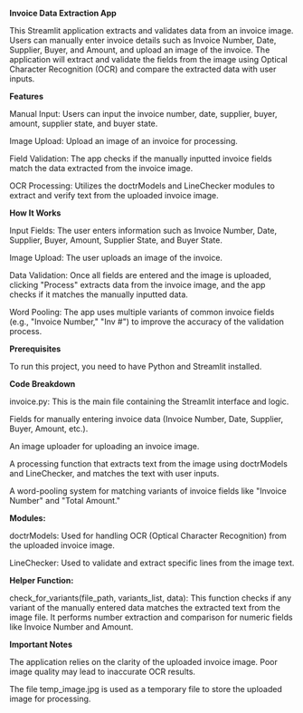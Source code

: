 **Invoice Data Extraction App**

This Streamlit application extracts and validates data from an invoice image. Users can manually enter invoice details such as Invoice Number, Date, Supplier, Buyer, and Amount, and upload an image of the invoice. The application will extract and validate the fields from the image using Optical Character Recognition (OCR) and compare the extracted data with user inputs.

**Features**

Manual Input: Users can input the invoice number, date, supplier, buyer, amount, supplier state, and buyer state.

Image Upload: Upload an image of an invoice for processing.

Field Validation: The app checks if the manually inputted invoice fields match the data extracted from the invoice image.

OCR Processing: Utilizes the doctrModels and LineChecker modules to extract and verify text from the uploaded invoice image.

**How It Works**

Input Fields: The user enters information such as Invoice Number, Date, Supplier, Buyer, Amount, Supplier State, and Buyer State.

Image Upload: The user uploads an image of the invoice.

Data Validation: Once all fields are entered and the image is uploaded, clicking "Process" extracts data from the invoice image, and the app checks if it matches the manually inputted data.

Word Pooling: The app uses multiple variants of common invoice fields (e.g., "Invoice Number," "Inv #") to improve the accuracy of the validation process.

**Prerequisites**

To run this project, you need to have Python and Streamlit installed.

**Code Breakdown**

invoice.py: This is the main file containing the Streamlit interface and logic.

Fields for manually entering invoice data (Invoice Number, Date, Supplier, Buyer, Amount, etc.).

An image uploader for uploading an invoice image.

A processing function that extracts text from the image using doctrModels and LineChecker, and matches the text with user inputs.

A word-pooling system for matching variants of invoice fields like "Invoice Number" and "Total Amount."

**Modules:**

doctrModels: Used for handling OCR (Optical Character Recognition) from the uploaded invoice image.

LineChecker: Used to validate and extract specific lines from the image text.

**Helper Function:**

check_for_variants(file_path, variants_list, data): This function checks if any variant of the manually entered data matches the extracted text from the image file. It performs number extraction and comparison for numeric fields like Invoice Number and Amount.

**Important Notes**

The application relies on the clarity of the uploaded invoice image. Poor image quality may lead to inaccurate OCR results.

The file temp_image.jpg is used as a temporary file to store the uploaded image for processing.
